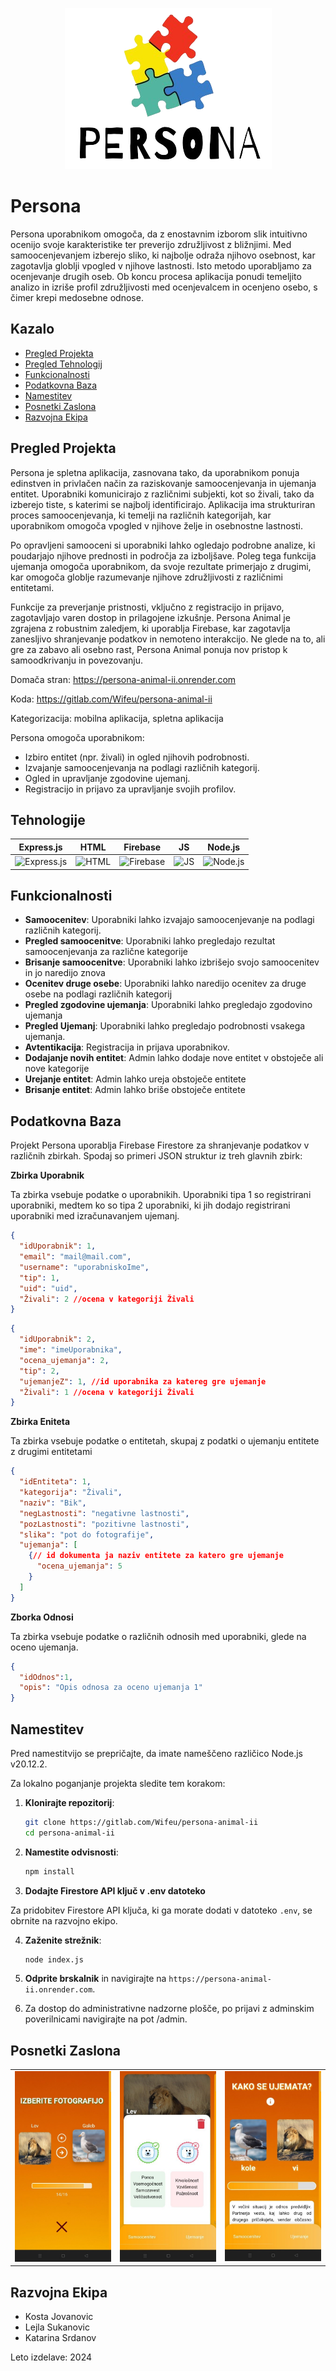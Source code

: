 <p align="center">
  <img src="./Database/images/persona-logo1.png" alt="Logo" />
</p>

# Persona

Persona uporabnikom omogoča, da z enostavnim izborom slik intuitivno ocenijo svoje karakteristike ter preverijo združljivost z bližnjimi. Med samoocenjevanjem izberejo sliko, ki najbolje odraža njihovo osebnost, kar zagotavlja globlji vpogled v njihove lastnosti. Isto metodo uporabljamo za ocenjevanje drugih oseb. Ob koncu procesa aplikacija ponudi temeljito analizo in izriše profil združljivosti med ocenjevalcem in ocenjeno osebo, s čimer krepi medosebne odnose.

## Kazalo

- [Pregled Projekta](#pregled-projekta)
- [Pregled Tehnologij](#tehnologije)
- [Funkcionalnosti](#funkcionalnosti)
- [Podatkovna Baza](#podatkovna-baza)
- [Namestitev](#namestitev)
- [Posnetki Zaslona](#posnetki-zaslona)
- [Razvojna Ekipa](#razvojna-ekipa)

## Pregled Projekta

Persona je spletna aplikacija, zasnovana tako, da uporabnikom ponuja edinstven in privlačen način za raziskovanje samoocenjevanja in ujemanja entitet. Uporabniki komunicirajo z različnimi subjekti, kot so živali, tako da izberejo tiste, s katerimi se najbolj identificirajo. Aplikacija ima strukturiran proces samoocenjevanja, ki temelji na različnih kategorijah, kar uporabnikom omogoča vpogled v njihove želje in osebnostne lastnosti.

Po opravljeni samooceni si uporabniki lahko ogledajo podrobne analize, ki poudarjajo njihove prednosti in področja za izboljšave. Poleg tega funkcija ujemanja omogoča uporabnikom, da svoje rezultate primerjajo z drugimi, kar omogoča globlje razumevanje njihove združljivosti z različnimi entitetami.

Funkcije za preverjanje pristnosti, vključno z registracijo in prijavo, zagotavljajo varen dostop in prilagojene izkušnje. Persona Animal je zgrajena z robustnim zaledjem, ki uporablja Firebase, kar zagotavlja zanesljivo shranjevanje podatkov in nemoteno interakcijo. Ne glede na to, ali gre za zabavo ali osebno rast, Persona Animal ponuja nov pristop k samoodkrivanju in povezovanju.

Domača stran: https://persona-animal-ii.onrender.com

Koda: https://gitlab.com/Wifeu/persona-animal-ii

Kategorizacija: mobilna aplikacija, spletna aplikacija


Persona omogoča uporabnikom:

- Izbiro entitet (npr. živali) in ogled njihovih podrobnosti.
- Izvajanje samoocenjevanja na podlagi različnih kategorij.
- Ogled in upravljanje zgodovine ujemanj.
- Registracijo in prijavo za upravljanje svojih profilov.

## Tehnologije

| Express.js  | HTML        | Firebase    | JS          | Node.js   |
|-------------|-------------|-------------|-------------|-----------|
| ![Express.js](https://cdn.jsdelivr.net/gh/devicons/devicon@latest/icons/express/express-original-wordmark.svg) | ![HTML](https://cdn.jsdelivr.net/gh/devicons/devicon@latest/icons/html5/html5-original-wordmark.svg) | ![Firebase](https://cdn.jsdelivr.net/gh/devicons/devicon@latest/icons/firebase/firebase-original-wordmark.svg) | ![JS](https://cdn.jsdelivr.net/gh/devicons/devicon@latest/icons/javascript/javascript-plain.svg) | ![Node.js](https://cdn.jsdelivr.net/gh/devicons/devicon@latest/icons/nodejs/nodejs-original-wordmark.svg) |

## Funkcionalnosti

- **Samoocenitev**: Uporabniki lahko izvajajo samoocenjevanje na podlagi različnih kategorij.
- **Pregled samoocenitve**: Uporabniki lahko pregledajo rezultat samoocenjevanja za različne kategorije
- **Brisanje samoocenitve**: Uporabniki lahko izbrišejo svojo samoocenitev in jo naredijo znova
- **Ocenitev druge osebe**: Uporabniki lahko naredijo ocenitev za druge osebe na podlagi različnih kategorij
- **Pregled zgodovine ujemanja**: Uporabniki lahko pregledajo zgodovino ujemanja
- **Pregled Ujemanj**: Uporabniki lahko pregledajo podrobnosti vsakega ujemanja.
- **Avtentikacija**: Registracija in prijava uporabnikov.
- **Dodajanje novih entitet**: Admin lahko dodaje nove entitet v obstoječe ali nove kategorije
- **Urejanje entitet**: Admin lahko ureja obstoječe entitete
- **Brisanje entitet**: Admin lahko briše obstoječe entitete

## Podatkovna Baza

Projekt Persona uporablja Firebase Firestore za shranjevanje podatkov v različnih zbirkah. Spodaj so primeri JSON struktur iz treh glavnih zbirk:

**Zbirka Uporabnik**

Ta zbirka vsebuje podatke o uporabnikih. Uporabniki tipa 1 so registrirani uporabniki, medtem ko so tipa 2 uporabniki, ki jih dodajo registrirani uporabniki med izračunavanjem ujemanj.

```json
{
  "idUporabnik": 1,
  "email": "mail@mail.com",
  "username": "uporabniskoIme",
  "tip": 1,
  "uid": "uid",
  "Živali": 2 //ocena v kategoriji Živali
}
```
```json
{
  "idUporabnik": 2,
  "ime": "imeUporabnika",
  "ocena_ujemanja": 2,
  "tip": 2,
  "ujemanjeZ": 1, //id uporabnika za katereg gre ujemanje
  "Živali": 1 //ocena v kategoriji Živali
}
```

**Zbirka Eniteta**

Ta zbirka vsebuje podatke o entitetah, skupaj z podatki o ujemanju entitete z drugimi entitetami
```json
{
  "idEntiteta": 1,
  "kategorija": "Živali",
  "naziv": "Bik",
  "negLastnosti": "negativne lastnosti",
  "pozLastnosti": "pozitivne lastnosti",
  "slika": "pot do fotografije",
  "ujemanja": [
    {// id dokumenta ja naziv entitete za katero gre ujemanje
      "ocena_ujemanja": 5
    }
  ]
}
```

**Zborka Odnosi**

Ta zbirka vsebuje podatke o različnih odnosih med uporabniki, glede na oceno ujemanja.

```json
{
  "idOdnos":1,
  "opis": "Opis odnosa za oceno ujemanja 1"
}
```

## Namestitev

Pred namestitvijo se prepričajte, da imate nameščeno različico Node.js v20.12.2. 

Za lokalno poganjanje projekta sledite tem korakom:

1. **Klonirajte repozitorij**:

   ```bash
   git clone https://gitlab.com/Wifeu/persona-animal-ii
   cd persona-animal-ii
   ```

2. **Namestite odvisnosti**:

   ```bash
   npm install
   ```
3. **Dodajte Firestore API ključ v .env datoteko**

Za pridobitev Firestore API ključa, ki ga morate dodati v datoteko `.env`, se obrnite na razvojno ekipo.

4. **Zaženite strežnik**:

   ```bash
   node index.js
   ```

5. **Odprite brskalnik** in navigirajte na `https://persona-animal-ii.onrender.com`.

7. Za dostop do administrativne nadzorne plošče, po prijavi z adminskim poverilnicami navigirajte na pot /admin.

## Posnetki Zaslona

<table>
  <tr>
    <td><img src="./Database/images/izbiraEntitet.jpg" alt="Screen1" /></td>
    <td><img src="./Database/images/pregledOcenitve.jpg" alt="Screen2" /></td>
    <td><img src="./Database/images/pregledUjemanja.jpg" alt="Screen2" /></td>
  </tr>
</table>


## Razvojna Ekipa

- Kosta Jovanovic
- Lejla Sukanovic
- Katarina Srdanov


Leto izdelave: 2024

